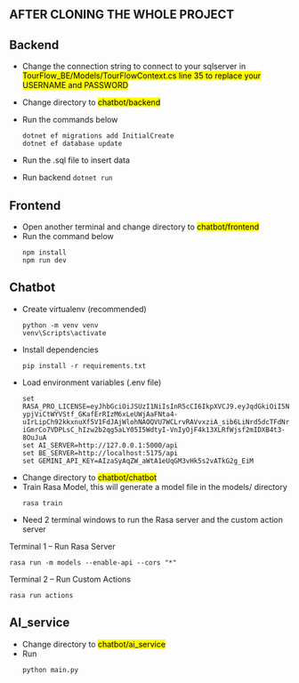 ## AFTER CLONING THE WHOLE PROJECT

## Backend
- Change the connection string to connect to your sqlserver in <mark>TourFlow_BE/Models/TourFlowContext.cs line 35 to replace your USERNAME and PASSWORD<mark/>
- Change directory to <mark>chatbot/backend<mark/>
- Run the commands below
  ```
  dotnet ef migrations add InitialCreate
  dotnet ef database update
  ```
- Run the .sql file to insert data

- Run backend
  `dotnet run`

## Frontend
- Open another terminal and change directory to <mark>chatbot/frontend<mark/>
- Run the command below
  ```
  npm install
  npm run dev    
  ```
## Chatbot
- Create virtualenv (recommended)
  ```
  python -m venv venv
  venv\Scripts\activate
  ```
- Install dependencies
  ```
  pip install -r requirements.txt
  ```
- Load environment variables (.env file)
  ```
  set RASA_PRO_LICENSE=eyJhbGciOiJSUzI1NiIsInR5cCI6IkpXVCJ9.eyJqdGkiOiI5NTJkMzJiMi1kNzBiLTRlMTMtOTY4Yy0wODI0OWM3YmNmMWEiLCJpYXQiOjE3MjgyMDEwNzQsIm5iZiI6MTcyODIwMTA3MSwic2NvcGUiOiJyYXNhOnBybyByYXNhOnBybzpjaGFtcGlvbiIsImV4cCI6MTgyMjgwOTA3MSwiZW1haWwiOiJzLnRvYW44ODNAZ21haWwuY29tIiwiY29tcGFueSI6IlJhc2EgQ2hhbXBpb25zIn0.CnsMHcyONMNuNoLQ8JUGczYjdvb4C3M__n0WJXkXE2vW_Jw00jXA9j73hE5dtxyHO4oL3ymJnSxTdTlIqtptC_p275Le_wrpQeOxb6EB-ypjViCtWYVStf_GKafErRIzM6xLeUWjAaFNta4-uIrLipCh92kkxnuXf5V1FdJAjWlohNAOQVU7WCLrvRAVvxziA_sib6LiNrd5dcTFdNr0LeP_rilfcmIzx91lky47EeQKmUOA_kWh1KsshPpJVSPi2UV8oEdrmvTut-iGmrCo7VDPLsC_hIzw2b2qg5aLY05I5WdtyI-VnIyOjF4k13XLRfWjsf2mIDXB4t3-8OuJuA
  set AI_SERVER=http://127.0.0.1:5000/api
  set BE_SERVER=http://localhost:5175/api
  set GEMINI_API_KEY=AIzaSyAqZW_aWtA1eUqGM3vHk5s2vATkG2g_EiM
  ```
- Change directory to <mark>chatbot/chatbot<mark/> 
- Train Rasa Model, this will generate a model file in the models/ directory
  ```
  rasa train
  ```
- Need 2 terminal windows to run the Rasa server and the custom action server
  
Terminal 1 – Run Rasa Server
  ```
  rasa run -m models --enable-api --cors "*"
  ```

Terminal 2 – Run Custom Actions
  ```
  rasa run actions
  ```

## AI_service
- Change directory to <mark>chatbot/ai_service<mark/>
- Run
  ```
  python main.py
  ```
